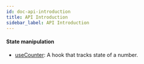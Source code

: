 ```yaml
---
id: doc-api-introduction
title: API Introduction
sidebar_label: API Introduction
---
```


#### State manipulation

- [useCounter](https://gherciu.github.io/react-grapnel/docs/doc-api-use-counter): A hook that tracks state of a number.
